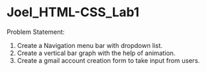 # Joel_HTML-CSS_Lab1

Problem Statement:
1. Create a Navigation menu bar with dropdown list. 
2. Create a vertical bar graph with the help of animation.
3. Create a gmail account creation form to take input from users.
